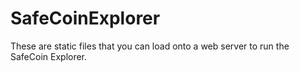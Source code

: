 # SafeCoinExplorer

These are static files that you can load onto a web server to run the SafeCoin Explorer.
